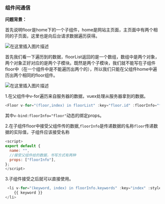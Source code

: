 ### 组件间通信

**问题背景：**

首先说明floor是home下的一个子组件，home是网站主页面，主页面中有两个相同的子页面，这里也是向后台请求数据遍历获得。

![在这里插入图片描述](https://img-blog.csdnimg.cn/bce5b067b7ec4c6faa6f6b2a1373cca6.png)

首先我们看一下遍历到的数据，floorList返回的是一个数组，数组中是两个对象，两个对象正好对应的是两个子模块。既然是两个子模块，我们就不能写在子组件floor中（在一个组件中是不能遍历出两个的），所以我们只能在父组件home中遍历出两个相同的floor组件。

![在这里插入图片描述](https://img-blog.csdnimg.cn/14b160407f4c49228bd01436cf198056.png)

1.在父组件中v-for遍历来自服务器的数据，vuex处理从服务器拿到的数据。

```js
<Floor v-for="(floor,index) in floorList" :key="floor.id" :floorInfo="floor"></Floor>
```

其中`v-bind:floorInfo="floor"`动态的绑定props。

2.在子组件floor中接受父组件传的数据,`floorInfo`是传递数据的名称`floor`传递数据的实际值，子组件应该接受名称

```js
<script>
export default {
  name: "",
  //接受父组件给的数据，书写方式有两种
  props: ["floorInfo"],
};
</script>
```

3.子组件接受之后就可以直接使用。

```js
 <li v-for="(keyword, index) in floorInfo.keywords" :key="index" :style="{ color: index % 2 != 0 ? 'cyan' : 'black' }">
    {{ keyword }}
</li>
```


